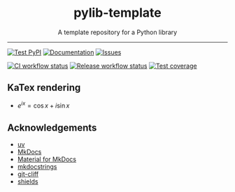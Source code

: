 <div align="center">
  <h1><b>pylib-template</b></h1>
  <p>
    A template repository for a Python library
  </p>
</div>

---

[![Test PyPI][pypi-badge]][pypi]
[![Documentation][readthedocs-badge]][readthedocs]
[![Issues][issues-badge]][issues]

[![CI workflow status][ci-workflow-badge]][ci-workflow]
[![Release workflow status][release-workflow-badge]][release-workflow]
[![Test coverage][codecov-badge]][codecov]


## KaTex rendering

- $\displaystyle e^{ix} = \cos{x} + i\sin{x}$


## Acknowledgements

- [uv](https://github.com/astral-sh/uv)
- [MkDocs](https://github.com/mkdocs/mkdocs)
- [Material for MkDocs](https://github.com/squidfunk/mkdocs-material)
- [mkdocstrings](https://github.com/mkdocstrings/mkdocstrings)
- [git-cliff](https://github.com/orhun/git-cliff)
- [shields](https://github.com/badges/shields)


[pypi-badge]: https://img.shields.io/pypi/v/pylib-template?pypiBaseUrl=https%3A%2F%2Ftest.pypi.org&style=for-the-badge&logo=pypi&logoColor=white&label=TESTPYPI
[pypi]: https://test.pypi.org/project/pylib-template
[readthedocs-badge]: https://img.shields.io/readthedocs/pylib-template?style=for-the-badge&logo=readthedocs&logoColor=white
[readthedocs]: https://pylib-template.readthedocs.io
[issues-badge]: https://img.shields.io/github/issues/dd-n-kk/pylib-template?style=for-the-badge&logo=github&logoColor=white
[issues]: https://github.com/dd-n-kk/pylib-template/issues
[ci-workflow-badge]: https://img.shields.io/github/actions/workflow/status/dd-n-kk/pylib-template/ci.yaml?style=flat-square&logo=pytest&logoColor=white&label=CI
[ci-workflow]: https://github.com/dd-n-kk/pylib-template/actions/workflows/ci.yaml
[release-workflow-badge]: https://img.shields.io/github/actions/workflow/status/dd-n-kk/pylib-template/release.yaml?style=flat-square&logo=pypi&logoColor=white&label=Build
[release-workflow]: https://github.com/dd-n-kk/pylib-template/actions/workflows/release.yaml
[codecov-badge]: https://img.shields.io/codecov/c/github/dd-n-kk/pylib-template?style=flat-square&logo=codecov&logoColor=white&label=Coverage
[codecov]: https://app.codecov.io/gh/dd-n-kk/pylib-template
